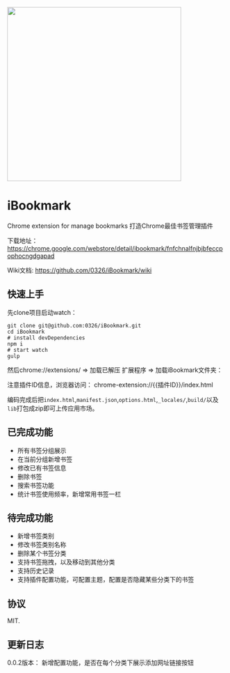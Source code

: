 <img width="400" src="https://lh3.googleusercontent.com/_oj_6Y4K4cjpguig23UpstgNdLh6qUvWfcS3LBE73U6p6f8FRr_QuqTIEWmGzq5MpRevAwzF=s1280-h800-e365-rw"></img>

# iBookmark
Chrome extension for manage bookmarks 打造Chrome最佳书签管理插件

下载地址：https://chrome.google.com/webstore/detail/ibookmark/fnfchnalfnjbjbfeccpophocngdgapad

Wiki文档: https://github.com/0326/iBookmark/wiki

## 快速上手
先clone项目启动watch：
```shell
git clone git@github.com:0326/iBookmark.git
cd iBookmark
# install devDependencies
npm i 
# start watch
gulp   
```
然后chrome://extensions/ => 加载已解压 扩展程序 => 加载iBookmark文件夹：

注意插件ID信息，浏览器访问：
chrome-extension://{{插件ID}}/index.html

编码完成后把`index.html`,`manifest.json`,`options.html`,`_locales/`,`build/`以及`lib`打包成zip即可上传应用市场。



## 已完成功能
- 所有书签分组展示
- 在当前分组新增书签
- 修改已有书签信息
- 删除书签
- 搜索书签功能
- 统计书签使用频率，新增常用书签一栏

## 待完成功能
- 新增书签类别
- 修改书签类别名称
- 删除某个书签分类
- 支持书签拖拽，以及移动到其他分类
- 支持历史记录
- 支持插件配置功能，可配置主题，配置是否隐藏某些分类下的书签

## 协议
MIT.

## 更新日志

0.0.2版本： 新增配置功能，是否在每个分类下展示添加网址链接按钮